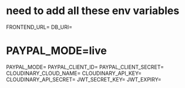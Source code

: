 # need to add all these env variables

FRONTEND_URL=
DB_URI=

# PAYPAL_MODE=live

PAYPAL_MODE=
PAYPAL_CLIENT_ID=
PAYPAL_CLIENT_SECRET=
CLOUDINARY_CLOUD_NAME=
CLOUDINARY_API_KEY=
CLOUDINARY_API_SECRET=
JWT_SECRET_KEY=
JWT_EXPIRY=
